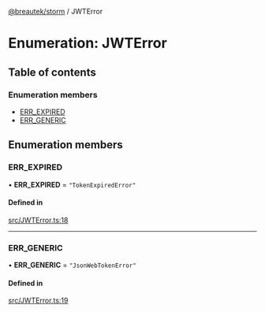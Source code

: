 [@breautek/storm](../README.md) / JWTError

# Enumeration: JWTError

## Table of contents

### Enumeration members

- [ERR\_EXPIRED](JWTError.md#err_expired)
- [ERR\_GENERIC](JWTError.md#err_generic)

## Enumeration members

### ERR\_EXPIRED

• **ERR\_EXPIRED** = `"TokenExpiredError"`

#### Defined in

[src/JWTError.ts:18](https://github.com/breautek/storm/blob/186ee78/src/JWTError.ts#L18)

___

### ERR\_GENERIC

• **ERR\_GENERIC** = `"JsonWebTokenError"`

#### Defined in

[src/JWTError.ts:19](https://github.com/breautek/storm/blob/186ee78/src/JWTError.ts#L19)

